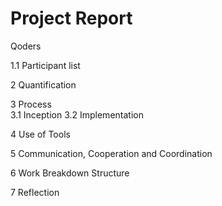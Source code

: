 # Project Report
Qoders 

1.1 Participant list

2 Quantification

3 Process   
3.1 Inception
3.2 Implementation

4 Use of Tools

5 Communication, Cooperation and Coordination   

6 Work Breakdown Structure

7 Reflection